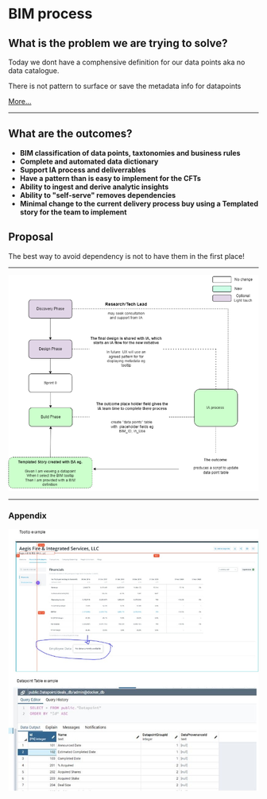 # BIM process
## What is the problem we are trying to solve?

Today we dont have a comphensive definition for our data points aka no data catalogue.

There is not pattern to surface or save the metadata info for datapoints

[More...](https://preqincom.sharepoint.com/sites/DataGovernanceAuditControls/SitePages/Information-Architecture--What-does-it-mean-for-you-.aspx?OR=Teams-HL&CT=1642586030750&sourceId=&params=%7B%22AppName%22%3A%22Teams-Desktop%22%2C%22AppVersion%22%3A%2227%2F21110108720%22%7D)

----

## What are the outcomes?

- **BIM classification of data points, taxtonomies and business rules**
- **Complete and automated data dictionary**
- **Support IA process and deliverrables**
- **Have a pattern than is easy to implement for the CFTs**
- **Ability to ingest and derive analytic insights**
- **Ability to "self-serve" removes dependencies**
- **Minimal change to the current delivery process buy using a Templated story for the team to implement**

## Proposal

The best way to avoid dependency is not to have them in the first place!

---
![flow](../img/BIM-process-Flow.png)

---
### Appendix
![appendix](../img/BIM-process-Appendix.jpg)
